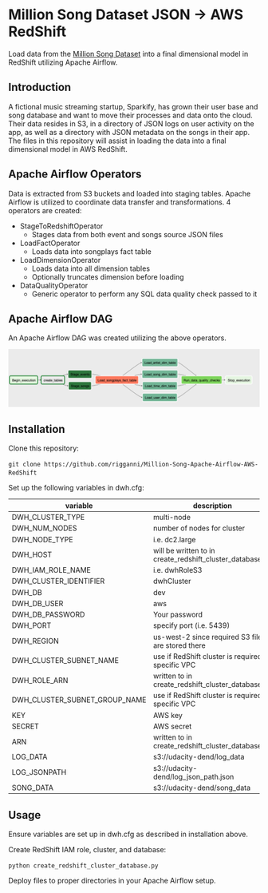 # Million Song Dataset JSON -> AWS RedShift

Load data from the [Million Song Dataset](https://labrosa.ee.columbia.edu/millionsong/) into a final dimensional model in RedShift utilizing Apache Airflow. 

## Introduction

A fictional music streaming startup, Sparkify, has grown their user base and song database and want to move their processes and data onto the cloud. Their data resides in S3, in a directory of JSON logs on user activity on the app, as well as a directory with JSON metadata on the songs in their app. The files in this repository will assist in loading the data into a final dimensional model in AWS RedShift.

## Apache Airflow Operators

Data is extracted from S3 buckets and loaded into staging tables. Apache Airflow is utilized to coordinate data transfer and transformations. 4 operators are created:

* StageToRedshiftOperator
    * Stages data from both event and songs source JSON files
* LoadFactOperator
    * Loads data into songplays fact table
* LoadDimensionOperator
    * Loads data into all dimension tables
    * Optionally truncates dimension before loading
* DataQualityOperator
    * Generic operator to perform any SQL data quality check passed to it

## Apache Airflow DAG

An Apache Airflow DAG was created utilizing the above operators.

![Sparkify Airflow DAG](./images/dag_preview.png)

## Installation

Clone this repository:

`git clone https://github.com/rigganni/Million-Song-Apache-Airflow-AWS-RedShift`

Set up the following variables in dwh.cfg:

| variable | description |
| ------------ | --------- |
| DWH_CLUSTER_TYPE | multi-node |
| DWH_NUM_NODES | number of nodes for cluster |
| DWH_NODE_TYPE | i.e. dc2.large |
| DWH_HOST | will be written to in create_redshift_cluster_database.py |
| DWH_IAM_ROLE_NAME | i.e. dwhRoleS3 |
| DWH_CLUSTER_IDENTIFIER | dwhCluster |
| DWH_DB | dev |
| DWH_DB_USER | aws |
| DWH_DB_PASSWORD | Your password |
| DWH_PORT | specify port (i.e. 5439) |
| DWH_REGION | us-west-2 since required S3 files are stored there |
| DWH_CLUSTER_SUBNET_NAME | use if RedShift cluster is required in specific VPC |
| DWH_ROLE_ARN | written to in create_redshift_cluster_database.py |
| DWH_CLUSTER_SUBNET_GROUP_NAME | use if RedShift cluster is required in specific VPC |
| KEY | AWS key |
| SECRET | AWS secret |
| ARN | written to in create_redshift_cluster_database.py |
| LOG_DATA | s3://udacity-dend/log_data |
| LOG_JSONPATH | s3://udacity-dend/log_json_path.json |
| SONG_DATA | s3://udacity-dend/song_data |

## Usage

Ensure variables are set up in dwh.cfg as described in installation above.

Create RedShift IAM role, cluster, and database:

`python create_redshift_cluster_database.py`

Deploy files to proper directories in your Apache Airflow setup.
